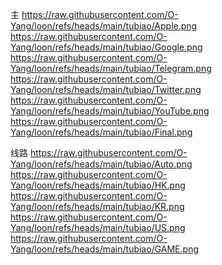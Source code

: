 主
https://raw.githubusercontent.com/O-Yang/loon/refs/heads/main/tubiao/Apple.png
https://raw.githubusercontent.com/O-Yang/loon/refs/heads/main/tubiao/Google.png
https://raw.githubusercontent.com/O-Yang/loon/refs/heads/main/tubiao/Telegram.png
https://raw.githubusercontent.com/O-Yang/loon/refs/heads/main/tubiao/Twitter.png
https://raw.githubusercontent.com/O-Yang/loon/refs/heads/main/tubiao/YouTube.png
https://raw.githubusercontent.com/O-Yang/loon/refs/heads/main/tubiao/Final.png

线路
https://raw.githubusercontent.com/O-Yang/loon/refs/heads/main/tubiao/Auto.png
https://raw.githubusercontent.com/O-Yang/loon/refs/heads/main/tubiao/HK.png
https://raw.githubusercontent.com/O-Yang/loon/refs/heads/main/tubiao/KR.png
https://raw.githubusercontent.com/O-Yang/loon/refs/heads/main/tubiao/US.png
https://raw.githubusercontent.com/O-Yang/loon/refs/heads/main/tubiao/GAME.png
